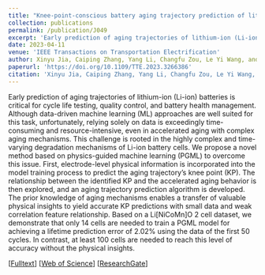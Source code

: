 ```yaml
---
title: "Knee-point-conscious battery aging trajectory prediction of lithium-ion based on physics-guided machine learning"
collection: publications
permalink: /publication/J049
excerpt: 'Early prediction of aging trajectories of lithium-ion (Li-ion) batteries is critical for cycle life testing, quality control, and battery health management. Although data-driven machine learning (ML) approaches are well suited for this task, unfortunately, relying solely on data is exceedingly time-consuming and resource-intensive, even in accelerated aging with complex aging mechanisms. This challenge is rooted in the highly complex and time-varying degradation mechanisms of Li-ion battery cells. We propose a novel method based on physics-guided machine learning (PGML) to overcome this issue. First, electrode-level physical information is incorporated into the model training process to predict the aging trajectory’s knee point (KP). The relationship between the identified KP and the accelerated aging behavior is then explored, and an aging trajectory prediction algorithm is developed. The prior knowledge of aging mechanisms enables a transfer of valuable physical insights to yield accurate KP predictions with small data and weak correlation feature relationship. Based on a Li[NiCoMn]O 2 cell dataset, we demonstrate that only 14 cells are needed to train a PGML model for achieving a lifetime prediction error of 2.02% using the data of the first 50 cycles. In contrast, at least 100 cells are needed to reach this level of accuracy without the physical insights.'
date: 2023-04-11
venue: 'IEEE Transactions on Transportation Electrification'
author: Xinyu Jia, Caiping Zhang, Yang Li, Changfu Zou, Le Yi Wang, and Xue Cai
paperurl: 'https://doi.org/10.1109/TTE.2023.3266386'
citation: 'Xinyu Jia, Caiping Zhang, Yang Li, Changfu Zou, Le Yi Wang, and Xue Cai, &quot;Knee-point-conscious battery aging trajectory prediction of lithium-ion based on physics-guided machine learning,&quot; <i>IEEE Transactions on Transportation Electrification</i>, vol. 10, no. 1, pp. 1056-1069, Mar. 2024, doi: 10.1109/TTE.2023.3266386.'
---
```


Early prediction of aging trajectories of lithium-ion (Li-ion) batteries is critical for cycle life testing, quality control, and battery health management. Although data-driven machine learning (ML) approaches are well suited for this task, unfortunately, relying solely on data is exceedingly time-consuming and resource-intensive, even in accelerated aging with complex aging mechanisms. This challenge is rooted in the highly complex and time-varying degradation mechanisms of Li-ion battery cells. We propose a novel method based on physics-guided machine learning (PGML) to overcome this issue. First, electrode-level physical information is incorporated into the model training process to predict the aging trajectory’s knee point (KP). The relationship between the identified KP and the accelerated aging behavior is then explored, and an aging trajectory prediction algorithm is developed. The prior knowledge of aging mechanisms enables a transfer of valuable physical insights to yield accurate KP predictions with small data and weak correlation feature relationship. Based on a Li[NiCoMn]O 2 cell dataset, we demonstrate that only 14 cells are needed to train a PGML model for achieving a lifetime prediction error of 2.02% using the data of the first 50 cycles. In contrast, at least 100 cells are needed to reach this level of accuracy without the physical insights.

[[Fulltext](https://research.chalmers.se/publication/535342/file/535342_Fulltext.pdf)] [[Web of Science](https://www.webofscience.com/wos/woscc/full-record/WOS:001192150400083)] [[ResearchGate](https://www.researchgate.net/publication/369948788)]
